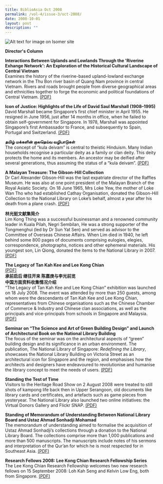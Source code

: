 ```yaml
---
title: BiblioAsia Oct 2008
permalink: /vol-4/issue-3/oct-2008/
date: 2008-10-01
layout: post
description: ""
---
```

![Alt text for image on Isomer site](/images/covers/ba4-3.jpg)

**Director's Column**

**Interactions Between Uplands and Lowlands Through the 'Riverine Exhange Network': An Exploration of the Historical Cultural Landscape of Central Vietnam**<br>Examines the history of the riverine-based upland-lowland exchange network in the Thu Bon river basin of Quang Nam province in central Vietnam. Rivers and roads brought people from diverse geographical areas and ethnicities together to forge the economic and political foundations of Central Vietnam. [(PDF)](/files/pdf/vol-4/issue-3/v4-issue3_UplandsLowlands.pdf)

**Icon of Justice: Highlights of the Life of David Saul Marshall (1908–1995)**<br>David Marshall became Singapore’s first chief minister in April 1955. He resigned in June 1956, just after 14 months in office, when he failed to obtain self-government for Singapore. In 1978, Marshall was appointed Singapore’s first Ambassador to France, and subsequently to Spain, Portugal and Switzerland. [(PDF)](/files/pdf/vol-4/issue-3/v4-issue3_DavidSaulMarshall.pdf)

**தமிழ் மக்களின் குலதெய்வ வழிபாடுகள்**<br>The concept of “kula deivam” is central to theistic Hinduism. Many Indian households recognise a particular deity as a family or clan deity. This deity protects the home and its members. An ancestor may be deified after several generations, thus assuming the status of a “kula deivam”. [(PDF)](/files/pdf/vol-4/issue-3/v4-issue3_Tamil.pdf)

**A Malayan Treasure: The Gibson-Hill Collection**<br>Dr Carl Alexander Gibson-Hill was the last expatriate director of the Raffles Museum. He was also at one point president of the Malayan Branch of the Royal Asiatic Society. On 18 June 1965, Mrs Loke Yew, the mother of Loke Wan Tho who had established Cathay Organisation, donated the Gibson-Hill Collection to the National Library on Loke’s behalf, almost a year after his death from a plane crash. [(PDF)](/files/pdf/vol-4/issue-3/v4-issue3_MalayanTreasure.pdf)

**林光挺文献集简介**<br>Lim Kong Thing was a successful businessman and a renowned community leader in Kuala Pilah, Negri Sembilan, He was a strong supporter of the Tongmenghui (led by Dr Sun Yat Sen) and served as advisor to the Committee of Overseas Chinese Affairs. When Lim died in 1940, he left behind some 800 pages of documents comprising eulogies, elegies, correspondence, photographs, notices and other ephemeral materials. His youngest son, Lin Qiong, donated the items to the National Library in 2007. [(PDF)](/files/pdf/vol-4/issue-3/v4-issue3_Chinese.pdf)

**The Legacy of Tan Kah Kee and Lee Kong Chian**<br>[(PDF)](/files/pdf/vol-4/issue-3/v4-issue3_KahKeeKongChian.pdf)<br>
**承前启后 继往开来 陈嘉庚与李光前览<br>中国方面资料收集情况介绍**<br>“The Legacy of Tan Kah Kee and Lee Kong Chian” exhibition was launched on 18 July 2008. The event was attended by more than 250 guests, among whom were the descendants of Tan Kah Kee and Lee Kong Chian, representatives from Chinese organisations such as the Chinese Chamber of Commerce & Industry and Chinese clan associations, as well as the principals and vice-principals from schools in Singapore and Malaysia.[(PDF)](/files/pdf/vol-4/issue-3/v4-issue3_TanKahKee_LeeKongChian-Chinese.pdf)

**Seminar on “The Science and Art of Green Building Design” and Launch of Architectural Book on the National Library Building**<br>The focus of the seminar was on the architectural aspects of “green” building design and its significance in an urban environment. The publication, The National Library of Singapore: *Redefining the Library*, showcases the National Library Building on Victoria Street as an architectural icon for Singapore and the region, and emphasises how the architects and designers have endeavoured to revolutionise and humanise the library concept to meet the needs of users. [(PDF)](/files/pdf/vol-4/issue-3/v4-issue3_ScienceArtGreen.pdf)

**Standing the Test of Time**<br>Visitors to the Heritage Road Show on 2 August 2008 were treated to still shots of kampong
life back then in Upper Serangoon, old documents like library cards and certificates, and artefacts such as game pieces from yesteryear. The National Library also launched
two online initiatives: the Virtual Donors Gallery and Flickr SNAP.
[(PDF)](/files/pdf/vol-4/issue-3/v4-issue3_StandingTestTime.pdf)

**Standing of Memorandum of Understanding Between National Library Board and Ustaz Ahmad Sonhadji Mohamad**<br>The memorandum of understanding aimed to formalise the acquisition of Ustaz Ahmad Sonhadji’s collections through a donation to the National Library Board. The collections comprise more than 1,000 publications and more than 500 manuscripts. The manuscripts include notes of his sermons and interpretation of the Qur’an for which he is most respected for in Southeast Asia. [(PDF)](/files/pdf/vol-4/issue-3/v4-issue3_MemorandumUnderstanding.pdf)

**Research Fellows 2008: Lee Kong Chian Research Fellowship Series**<br>The Lee Kong Chian Research Fellowship welcomes two new research fellows on 15 September 2008: Loh Kah Seng and Kelvin Low Eng, both from Singapore. [(PDF)](/files/pdf/vol-4/issue-3/v4-issue3_LeeKongChianResearchFellows2008.pdf)